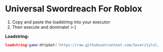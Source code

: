 # Universal Swordreach For Roblox
1. Copy and paste the loadstring into your executor
2. Then execute and dominate! >:)

**Loadstring:**
```lua
loadstring(game:HttpGet('https://raw.githubusercontent.com/Severitylol/Universal-Sword-Reach/main/swordreach.lua')()
```

